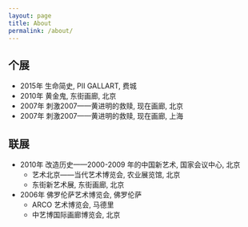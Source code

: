 ```yaml
---
layout: page
title: About
permalink: /about/
---
```


## 个展

- 2015年		生命简史, PII GALLART, 费城
- 2010年            黄金鬼, 东街画廊, 北京
- 2007年            刺激2007——黄进明的救赎, 现在画廊, 北京
- 2007年            刺激2007——黄进明的救赎, 现在画廊, 上海

## 联展

- 2010年            改造历史——2000-2009 年的中国新艺术, 国家会议中心, 北京
  - 艺术北京——当代艺术博览会, 农业展览馆, 北京
  - 东街新艺术展, 东街画廊, 北京
- 2006年            佛罗伦萨艺术博览会, 佛罗伦萨
  - ARCO 艺术博览会, 马德里
  - 中艺博国际画廊博览会, 北京

